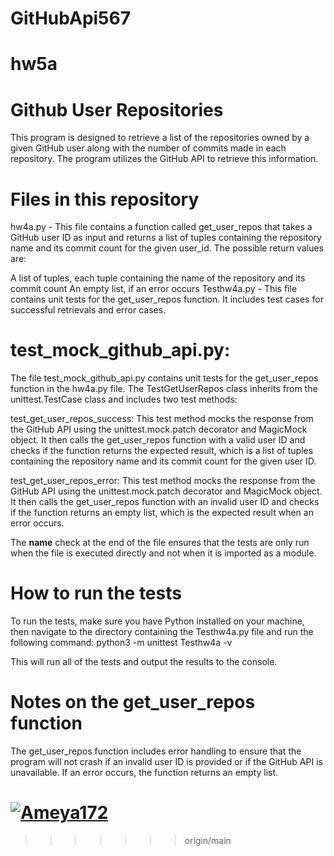 # GitHubApi567
# hw5a
# Github User Repositories
This program is designed to retrieve a list of the repositories owned by a given GitHub user along with the number of commits made in each repository. The program utilizes the GitHub API to retrieve this information.

# Files in this repository
hw4a.py - This file contains a function called get_user_repos that takes a GitHub user ID as input and returns a list of tuples containing the repository name and its commit count for the given user_id. The possible return values are:

A list of tuples, each tuple containing the name of the repository and its commit count
An empty list, if an error occurs
Testhw4a.py - This file contains unit tests for the get_user_repos function. It includes test cases for successful retrievals and error cases.

# test_mock_github_api.py:
The file test_mock_github_api.py contains unit tests for the get_user_repos function in the hw4a.py file. The TestGetUserRepos class inherits from the unittest.TestCase class and includes two test methods:

test_get_user_repos_success: This test method mocks the response from the GitHub API using the unittest.mock.patch decorator and MagicMock object. It then calls the get_user_repos function with a valid user ID and checks if the function returns the expected result, which is a list of tuples containing the repository name and its commit count for the given user ID.

test_get_user_repos_error: This test method mocks the response from the GitHub API using the unittest.mock.patch decorator and MagicMock object. It then calls the get_user_repos function with an invalid user ID and checks if the function returns an empty list, which is the expected result when an error occurs.

The __name__ check at the end of the file ensures that the tests are only run when the file is executed directly and not when it is imported as a module.

# How to run the tests
To run the tests, make sure you have Python installed on your machine, then navigate to the directory containing the Testhw4a.py file and run the following command:
python3 -m unittest Testhw4a -v

This will run all of the tests and output the results to the console.

# Notes on the get_user_repos function
The get_user_repos function includes error handling to ensure that the program will not crash if an invalid user ID is provided or if the GitHub API is unavailable. If an error occurs, the function returns an empty list.

[![Ameya172](https://circleci.com/gh/Ameya172/GitHubApi567.svg?style=svg)](https://app.circleci.com/pipelines/github/Ameya172/GitHubApi567?branch=HW05a_Mocking&filter=all)
=======

>>>>>>> origin/main
